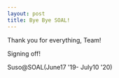 ```yaml
---
layout: post
title: Bye Bye SOAL!
---
```


<p>Thank you for everything, Team!</p><p>Signing off!</p><p>Suso@SOAL(June17 '19- July10 '20)</p>
